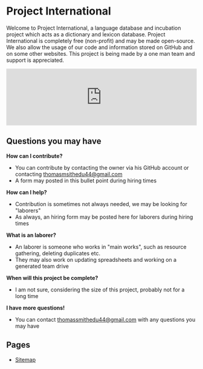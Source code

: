 # Project International
Welcome to Project International, a language database and incubation project which acts as a dictionary and lexicon database. Project International is completely free (non-profit) and may be made open-source. We also allow the usage of our code and information stored on GitHub and on some other websites. This project is being made by a one man team and support is appreciated.

<iframe src="https://pastebin.com/embed_iframe/XcLtf3jE?theme=dark" style="border:none;width:100%"></iframe>

## Questions you may have
**How can I contribute?**
- You can contribute by contacting the owner via his GitHub account or contacting thomasmsithedu44@gmail.com
- A form may posted in this bullet point during hiring times

**How can I help?**
- Contribution is sometimes not always needed, we may be looking for "laborers"
- As always, an hiring form may be posted here for laborers during hiring times

**What is an laborer?**
- An laborer is someone who works in "main works", such as resource gathering, deleting duplicates etc.
- They may also work on updating spreadsheets and working on a generated team drive

**When will this project be complete?**
- I am not sure, considering the size of this project, probably not for a long time

**I have more questions!**
- You can contact thomassmithedu44@gmail.com with any questions you may have

## Pages
- [Sitemap](https://github.com/thomasthetrain44/project-international/blob/7da06a7ad5cfac83c11297d0d4102f5472c62f72/sitemap.md)
